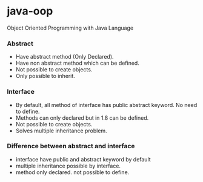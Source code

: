 # java-oop
Object Oriented Programming with Java Language

### Abstract
- Have abstract method (Only Declared).
- Have non abstract method which can be defined.
- Not possible to create objects.
- Only possible to inherit.

### Interface
- By default, all method of interface has public abstract keyword. No need to define.
- Methods can only declared but in 1.8 can be defined.
- Not possible to create objects.
- Solves multiple inheritance problem.

### Difference between abstract and interface
- interface have public and abstract keyword by default
- multiple inheritance possible by interface.
- method only declared. not possible to define.

